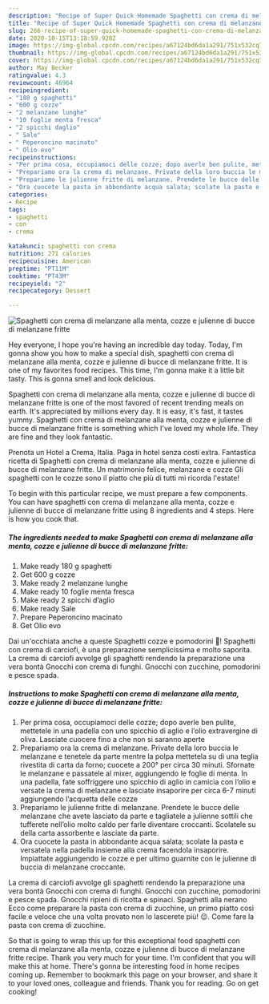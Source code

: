 ```yaml
---
description: "Recipe of Super Quick Homemade Spaghetti con crema di melanzane alla menta, cozze e julienne di bucce di melanzane fritte"
title: "Recipe of Super Quick Homemade Spaghetti con crema di melanzane alla menta, cozze e julienne di bucce di melanzane fritte"
slug: 266-recipe-of-super-quick-homemade-spaghetti-con-crema-di-melanzane-alla-menta-cozze-e-julienne-di-bucce-di-melanzane-fritte
date: 2020-10-15T13:18:59.920Z
image: https://img-global.cpcdn.com/recipes/a67124bd6da1a291/751x532cq70/spaghetti-con-crema-di-melanzane-alla-menta-cozze-e-julienne-di-bucce-di-melanzane-fritte-recipe-main-photo.jpg
thumbnail: https://img-global.cpcdn.com/recipes/a67124bd6da1a291/751x532cq70/spaghetti-con-crema-di-melanzane-alla-menta-cozze-e-julienne-di-bucce-di-melanzane-fritte-recipe-main-photo.jpg
cover: https://img-global.cpcdn.com/recipes/a67124bd6da1a291/751x532cq70/spaghetti-con-crema-di-melanzane-alla-menta-cozze-e-julienne-di-bucce-di-melanzane-fritte-recipe-main-photo.jpg
author: May Becker
ratingvalue: 4.3
reviewcount: 46964
recipeingredient:
- "180 g spaghetti"
- "600 g cozze"
- "2 melanzane lunghe"
- "10 foglie menta fresca"
- "2 spicchi daglio"
- " Sale"
- " Peperoncino macinato"
- " Olio evo"
recipeinstructions:
- "Per prima cosa, occupiamoci delle cozze; dopo averle ben pulite, mettetele in una padella con uno spicchio di aglio e l’olio extravergine di oliva. Lasciate cuocere fino a che non si saranno aperte"
- "Prepariamo ora la crema di melanzane. Private della loro buccia le melanzane e tenetele da parte mentre la polpa mettetela su di una teglia rivestita di carta da forno; cuocete a 200° per circa 30 minuti. Sfornate le melanzane e passatele al mixer, aggiungendo le foglie di menta. In una padella, fate soffriggere uno spicchio di aglio in camicia con l’olio e versate la crema di melanzane e lasciate insaporire per circa 6-7 minuti aggiungendo l’acquetta delle cozze"
- "Prepariamo le julienne fritte di melanzane. Prendete le bucce delle melanzane che avete lasciato da parte e tagliatele a julienne sottili che tufferete nell’olio molto caldo per farle diventare croccanti. Scolatele su della carta assorbente e lasciate da parte."
- "Ora cuocete la pasta in abbondante acqua salata; scolate la pasta e versatela nella padella insieme alla crema facendola insaporire. Impiattate aggiungendo le cozze e per ultimo guarnite con le julienne di buccia di melanzane croccante."
categories:
- Recipe
tags:
- spaghetti
- con
- crema

katakunci: spaghetti con crema 
nutrition: 271 calories
recipecuisine: American
preptime: "PT11M"
cooktime: "PT43M"
recipeyield: "2"
recipecategory: Dessert

---
```



![Spaghetti con crema di melanzane alla menta, cozze e julienne di bucce di melanzane fritte](https://img-global.cpcdn.com/recipes/a67124bd6da1a291/751x532cq70/spaghetti-con-crema-di-melanzane-alla-menta-cozze-e-julienne-di-bucce-di-melanzane-fritte-recipe-main-photo.jpg)

Hey everyone, I hope you're having an incredible day today. Today, I'm gonna show you how to make a special dish, spaghetti con crema di melanzane alla menta, cozze e julienne di bucce di melanzane fritte. It is one of my favorites food recipes. This time, I'm gonna make it a little bit tasty. This is gonna smell and look delicious.

Spaghetti con crema di melanzane alla menta, cozze e julienne di bucce di melanzane fritte is one of the most favored of recent trending meals on earth. It's appreciated by millions every day. It is easy, it's fast, it tastes yummy. Spaghetti con crema di melanzane alla menta, cozze e julienne di bucce di melanzane fritte is something which I've loved my whole life. They are fine and they look fantastic.

Prenota un Hotel a Crema, Italia. Paga in hotel senza costi extra. Fantastica ricetta di Spaghetti con crema di melanzane alla menta, cozze e julienne di bucce di melanzane fritte. Un matrimonio felice, melanzane e cozze Gli spaghetti con le cozze sono il piatto che più di tutti mi ricorda l&#39;estate!


To begin with this particular recipe, we must prepare a few components. You can have spaghetti con crema di melanzane alla menta, cozze e julienne di bucce di melanzane fritte using 8 ingredients and 4 steps. Here is how you cook that.

<!--inarticleads1-->

##### The ingredients needed to make Spaghetti con crema di melanzane alla menta, cozze e julienne di bucce di melanzane fritte:

1. Make ready 180 g spaghetti
1. Get 600 g cozze
1. Make ready 2 melanzane lunghe
1. Make ready 10 foglie menta fresca
1. Make ready 2 spicchi d’aglio
1. Make ready  Sale
1. Prepare  Peperoncino macinato
1. Get  Olio evo


Dai un&#39;occhiata anche a queste Spaghetti cozze e pomodorini 🍝! Spaghetti con crema di carciofi, è una preparazione semplicissima e molto saporita. La crema di carciofi avvolge gli spaghetti rendendo la preparazione una vera bontà Gnocchi con crema di funghi. Gnocchi con zucchine, pomodorini e pesce spada. 

<!--inarticleads2-->

##### Instructions to make Spaghetti con crema di melanzane alla menta, cozze e julienne di bucce di melanzane fritte:

1. Per prima cosa, occupiamoci delle cozze; dopo averle ben pulite, mettetele in una padella con uno spicchio di aglio e l’olio extravergine di oliva. Lasciate cuocere fino a che non si saranno aperte
1. Prepariamo ora la crema di melanzane. Private della loro buccia le melanzane e tenetele da parte mentre la polpa mettetela su di una teglia rivestita di carta da forno; cuocete a 200° per circa 30 minuti. Sfornate le melanzane e passatele al mixer, aggiungendo le foglie di menta. In una padella, fate soffriggere uno spicchio di aglio in camicia con l’olio e versate la crema di melanzane e lasciate insaporire per circa 6-7 minuti aggiungendo l’acquetta delle cozze
1. Prepariamo le julienne fritte di melanzane. Prendete le bucce delle melanzane che avete lasciato da parte e tagliatele a julienne sottili che tufferete nell’olio molto caldo per farle diventare croccanti. Scolatele su della carta assorbente e lasciate da parte.
1. Ora cuocete la pasta in abbondante acqua salata; scolate la pasta e versatela nella padella insieme alla crema facendola insaporire. Impiattate aggiungendo le cozze e per ultimo guarnite con le julienne di buccia di melanzane croccante.


La crema di carciofi avvolge gli spaghetti rendendo la preparazione una vera bontà Gnocchi con crema di funghi. Gnocchi con zucchine, pomodorini e pesce spada. Gnocchi ripieni di ricotta e spinaci. Spaghetti alla nerano Ecco come preparare la pasta con crema di zucchine, un primo piatto così facile e veloce che una volta provato non lo lascerete più! 😉. Come fare la pasta con crema di zucchine. 

So that is going to wrap this up for this exceptional food spaghetti con crema di melanzane alla menta, cozze e julienne di bucce di melanzane fritte recipe. Thank you very much for your time. I'm confident that you will make this at home. There's gonna be interesting food in home recipes coming up. Remember to bookmark this page on your browser, and share it to your loved ones, colleague and friends. Thank you for reading. Go on get cooking!

